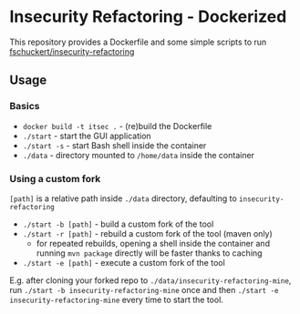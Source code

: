 # Insecurity Refactoring - Dockerized
This repository provides a Dockerfile and some simple scripts to run [fschuckert/insecurity-refactoring](https://github.com/fschuckert/insecurity-refactoring)

## Usage
### Basics
- `docker build -t itsec .` - (re)build the Dockerfile
- `./start` - start the GUI application
- `./start -s` - start Bash shell inside the container
- `./data` - directory mounted to `/home/data` inside the container
### Using a custom fork
`[path]` is a relative path inside `./data` directory, defaulting to `insecurity-refactoring`
- `./start -b [path]` - build a custom fork of the tool
- `./start -r [path]` - rebuild a custom fork of the tool (maven only)
  - for repeated rebuilds, opening a shell inside the container and running `mvn package` directly will be faster thanks to caching
- `./start -e [path]` - execute a custom fork of the tool

E.g. after cloning your forked repo to `./data/insecurity-refactoring-mine`, run `./start -b insecurity-refactoring-mine` once and then `./start -e insecurity-refactoring-mine` every time to start the tool.
